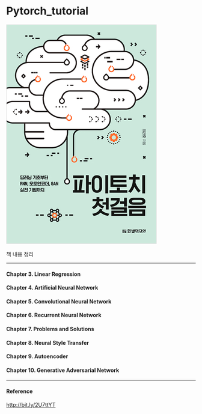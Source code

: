 # Pytorch_tutorial

![book_img](./docs/book_img.jpg)

책 내용 정리 

---

#### Chapter 3. Linear Regression

#### Chapter 4. Artificial Neural Network

#### Chapter 5. Convolutional Neural Network

#### Chapter 6. Recurrent Neural Network

#### Chapter 7. Problems and Solutions

#### Chapter 8. Neural Style Transfer

#### Chapter 9. Autoencoder

#### Chapter 10. Generative Adversarial Network

---

#### Reference

http://bit.ly/2U7ttYT




